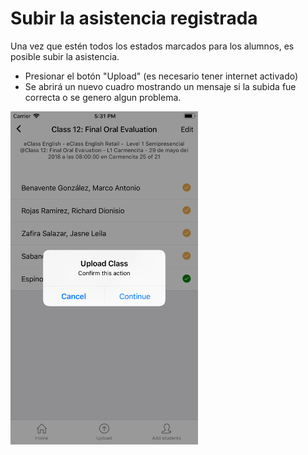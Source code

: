 # Subir la asistencia registrada

Una vez que estén todos los estados marcados para los alumnos, es posible subir la asistencia. 

* Presionar el botón "Upload" (es necesario tener internet activado)
* Se abrirá un nuevo cuadro mostrando un mensaje si la subida fue correcta o se genero algun problema.

<img src="img/screens/upload-00.png" width="300"/>